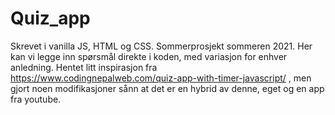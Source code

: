 # Quiz_app 

Skrevet i vanilla JS, HTML og CSS. Sommerprosjekt sommeren 2021. Her kan vi legge inn spørsmål direkte i koden, med variasjon for enhver anledning. Hentet litt inspirasjon fra https://www.codingnepalweb.com/quiz-app-with-timer-javascript/ , men gjort noen modifikasjoner sånn at det er en hybrid av denne, eget og en app fra youtube. 